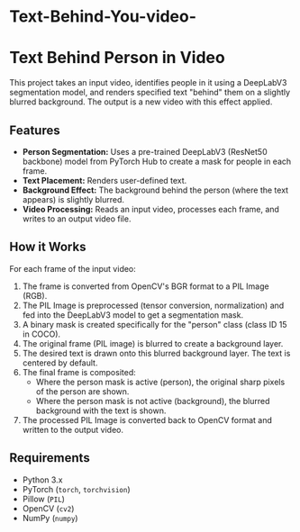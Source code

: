 # Text-Behind-You-video-
# Text Behind Person in Video

This project takes an input video, identifies people in it using a DeepLabV3 segmentation model, and renders specified text "behind" them on a slightly blurred background. The output is a new video with this effect applied.

## Features

* **Person Segmentation:** Uses a pre-trained DeepLabV3 (ResNet50 backbone) model from PyTorch Hub to create a mask for people in each frame.
* **Text Placement:** Renders user-defined text.
* **Background Effect:** The background behind the person (where the text appears) is slightly blurred.
* **Video Processing:** Reads an input video, processes each frame, and writes to an output video file.

## How it Works

For each frame of the input video:
1.  The frame is converted from OpenCV's BGR format to a PIL Image (RGB).
2.  The PIL Image is preprocessed (tensor conversion, normalization) and fed into the DeepLabV3 model to get a segmentation mask.
3.  A binary mask is created specifically for the "person" class (class ID 15 in COCO).
4.  The original frame (PIL image) is blurred to create a background layer.
5.  The desired text is drawn onto this blurred background layer. The text is centered by default.
6.  The final frame is composited:
    * Where the person mask is active (person), the original sharp pixels of the person are shown.
    * Where the person mask is not active (background), the blurred background with the text is shown.
7.  The processed PIL Image is converted back to OpenCV format and written to the output video.

## Requirements

* Python 3.x
* PyTorch (`torch`, `torchvision`)
* Pillow (`PIL`)
* OpenCV (`cv2`)
* NumPy (`numpy`)


